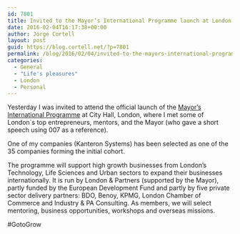 ```yaml
---
id: 7801
title: Invited to the Mayor’s International Programme launch at London City Hall
date: 2016-02-04T16:17:38+00:00
author: Jorge Cortell
layout: post
guid: https://blog.cortell.net/?p=7801
permalink: /blog/2016/02/04/invited-to-the-mayors-international-programme-launch-at-london-city-hall/
categories:
  - General
  - "Life's pleasures"
  - London
  - Personal
---
```

Yesterday I was invited to attend the official launch of the <a href="https://gotogrow.london/" target="_blank">Mayor’s International Programme</a> at City Hall, London, where I met some of London`s top entrepreneurs, mentors, and the Mayor (who gave a short speech using 007 as a reference).

One of my companies (Kanteron Systems) has been selected as one of the 35 companies forming the initial cohort.

The programme will support high growth businesses from London’s Technology, Life Sciences and Urban sectors to expand their businesses internationally. It is run by London & Partners (supported by the Mayor), partly funded by the European Development Fund and partly by five private sector delivery partners: BDO, Benoy, KPMG, London Chamber of Commerce and Industry & PA Consulting. As members, we will select mentoring, business opportunities, workshops and overseas missions.
  
#GotoGrow